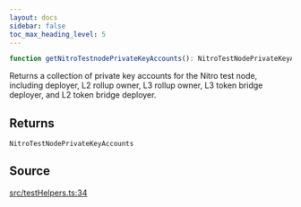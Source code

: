 ```yaml
---
layout: docs
sidebar: false
toc_max_heading_level: 5
---
```


```ts
function getNitroTestnodePrivateKeyAccounts(): NitroTestNodePrivateKeyAccounts;
```

Returns a collection of private key accounts for the Nitro test node,
including deployer, L2 rollup owner, L3 rollup owner, L3 token bridge
deployer, and L2 token bridge deployer.

## Returns

`NitroTestNodePrivateKeyAccounts`

## Source

[src/testHelpers.ts:34](https://github.com/OffchainLabs/arbitrum-orbit-sdk/blob/9d5595a042e42f7d6b9af10a84816c98ea30f330/src/testHelpers.ts#L34)
